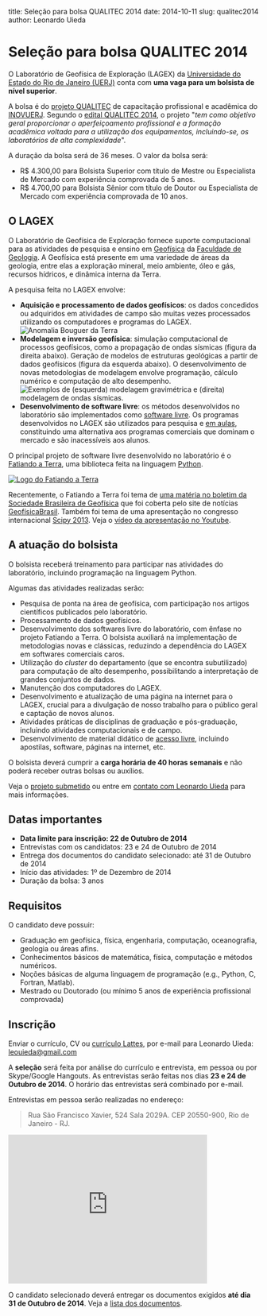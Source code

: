 title: Seleção para bolsa QUALITEC 2014
date: 2014-10-11
slug: qualitec2014
author: Leonardo Uieda

# Seleção para bolsa QUALITEC 2014

O Laboratório de Geofísica de Exploração (LAGEX)
da [Universidade do Estado do Rio de Janeiro (UERJ)](http://www.uerj.br/)
conta com **uma vaga para um bolsista de nível superior**.

A bolsa é do [projeto QUALITEC](http://www.sr2.uerj.br/inovuerj/qualitec.php)
de capacitação profissional e acadêmica
do [INOVUERJ](http://www.sr2.uerj.br/inovuerj/).
Segundo o
[edital QUALITEC 2014](http://www.sr2.uerj.br/inovuerj/Noticias/edital_qualitec_2014.pdf),
o projeto
"*tem como objetivo geral proporcionar o aperfeiçoamento profissional
e a formação acadêmica voltada para a utilização dos equipamentos,
incluindo-se, os laboratórios de alta complexidade*".

A duração da bolsa será de 36 meses.
O valor da bolsa será:

* R$ 4.300,00 para Bolsista Superior com título de Mestre ou Especialista de
  Mercado com experiência comprovada de 5 anos.
* R$ 4.700,00 para Bolsista Sênior com título de Doutor ou Especialista de
  Mercado com experiência comprovada de 10 anos.

## O LAGEX

O Laboratório de Geofísica de Exploração fornece suporte computacional
para as atividades de pesquisa e ensino
em [Geofísica](http://en.wikipedia.org/wiki/Geophysics)
da [Faculdade de Geologia](http://www.fgel.uerj.br/).
A Geofísica está presente em uma variedade de áreas da geologia,
entre elas a exploração mineral,
meio ambiente, óleo e gás, recursos hídricos, e dinâmica interna da Terra.

A pesquisa feita no LAGEX envolve:

* **Aquisição e processamento de dados geofísicos**: os dados concedidos ou
  adquiridos em atividades de campo são muitas vezes
  processados utilizando os computadores e programas do LAGEX.
  ![Anomalia Bouguer da Terra]({filename}/images/bouguer-anomaly-global.png)
* **Modelagem e inversão geofísica**:
  simulação computacional de processos geofísicos, como a propagação de ondas
  sísmicas (figura da direita abaixo).
  Geração de modelos de estruturas geológicas a partir de dados geofísicos
  (figura da esquerda abaixo).
  O desenvolvimento de novas metodologias de modelagem envolve programação,
  cálculo numérico e computação de alto desempenho.
  ![Exemplos de (esquerda) modelagem gravimétrica e (direita) modelagem de ondas sísmicas.]({filename}/images/exemplos-modelagem-geofisica.png)
* **Desenvolvimento de software livre**: os métodos desenvolvidos no
  laboratório são implementados como
  [software livre](http://pt.wikipedia.org/wiki/Software_livre).
  Os programas desenvolvidos no LAGEX são utilizados para pesquisa e
  [em aulas](http://www.leouieda.com/geofisica1/),
  constituindo uma alternativa aos programas comerciais que dominam o mercado
  e são inacessíveis aos alunos.

O principal projeto de software livre desenvolvido no laboratório é o
[Fatiando a Terra](http://fatiando.org/),
uma biblioteca feita na linguagem [Python](http://www.python.org/).

[![Logo do Fatiando a Terra]({filename}/images/fatiando-banner-with-url.png)](http://www.fatiando.org)

Recentemente, o Fatiando a Terra foi tema de
[uma matéria no boletim da Sociedade Brasileira de Geofísica](http://sys2.sbgf.org.br/portal/images/stories/Arquivos/Boletim_89-2014.pdf)
que foi coberta pelo site de notícias
[GeofísicaBrasil](http://geofisicabrasil.com/noticias/61-software-livre/6567-fatiando-a-terra-modelagem-e-inversao-geofisica.html).
Também foi tema de uma apresentação no congresso internacional
[Scipy 2013](https://conference.scipy.org/scipy2013/).
Veja o [vídeo da apresentação no Youtube](http://youtu.be/Ec38h1oB8cc).

## A atuação do bolsista

O bolsista receberá treinamento para participar nas atividades do laboratório,
incluindo programação na linguagem Python.

Algumas das atividades realizadas serão:

* Pesquisa de ponta na área de geofísica, com participação nos artigos
  científicos publicados pelo laboratório.
* Processamento de dados geofísicos.
* Desenvolvimento dos softwares livre do laboratório, com ênfase no projeto
  Fatiando a Terra. O bolsista auxiliará na implementação de metodologias novas
  e clássicas, reduzindo a dependência do LAGEX em softwares comerciais caros.
* Utilização do *cluster* do departamento (que se encontra subutilizado)
  para computação de alto desempenho,
  possibilitando a interpretação de grandes conjuntos de dados.
* Manutenção dos computadores do LAGEX.
* Desenvolvimento e atualização de uma página na internet para o LAGEX, crucial
  para a divulgação de nosso trabalho para o público geral e captação de novos
  alunos.
* Atividades práticas de disciplinas de graduação e pós-graduação,
  incluindo atividades computacionais e de campo.
* Desenvolvimento de material didático de
  [acesso livre](http://pt.wikipedia.org/wiki/Acesso_livre), incluindo
  apostilas, software, páginas na internet, etc.

O bolsista deverá cumprir a **carga horária de 40 horas semanais**
e não poderá receber outras bolsas ou auxílios.

Veja o
[projeto submetido](https://docs.google.com/document/d/1zzk37gyESH9uUQ4jp7-Hmeut1T0A3BEcgT1_mOOacOY/edit?usp=sharing)
ou entre em [contato com Leonardo Uieda](http://www.leouieda.com/)
para mais informações.

## Datas importantes

* **Data limite para inscrição: 22 de Outubro de 2014**
* Entrevistas com os candidatos: 23 e 24 de Outubro de 2014
* Entrega dos documentos do candidato selecionado: até 31 de Outubro de 2014
* Início das atividades: 1º de Dezembro de 2014
* Duração da bolsa: 3 anos

## Requisitos

O candidato deve possuir:

* Graduação em
  geofísica, física, engenharia, computação, oceanografia, geologia
  ou áreas afins.
* Conhecimentos básicos de matemática, física, computação e métodos numéricos.
* Noções básicas de alguma linguagem de programação (e.g., Python, C, Fortran,
  Matlab).
* Mestrado ou Doutorado (ou mínimo 5 anos de experiência profissional
  comprovada)

## Inscrição

Enviar o currículo,
CV ou [currículo Lattes](http://lattes.cnpq.br/),
por e-mail para Leonardo Uieda:
[leouieda@gmail.com](mailto:leouieda@gmail.com)

A **seleção** será feita por análise do currículo e entrevista,
em pessoa ou por Skype/Google Hangouts.
As entrevistas serão feitas nos dias **23 e 24 de Outubro de 2014**.
O horário das entrevistas será combinado por e-mail.

Entrevistas em pessoa serão realizadas no endereço:

> Rua São Francisco Xavier, 524 Sala 2029A. CEP 20550-900, Rio de Janeiro - RJ.

<iframe src="https://www.google.com/maps/embed?pb=!1m18!1m12!1m3!1d3675.045758915984!2d-43.23638599999997!3d-22.911682999999986!2m3!1f0!2f0!3f0!3m2!1i1024!2i768!4f13.1!3m3!1m2!1s0x0%3A0x104d47eaa9f32cb9!2sUniversidade+do+Estado+do+Rio+de+Janeiro+(UERJ)!5e0!3m2!1sen!2sbr!4v1413060935604"
width="400" height="300" frameborder="0" style="border:0"></iframe>

O candidato selecionado
deverá entregar os documentos exigidos
**até dia 31 de Outubro de 2014**.
Veja a [lista dos documentos](http://www.sr2.uerj.br/inovuerj/Esclarecimentos%20Qualitec2014Cris_Marinilza_modificado1.pdf).
